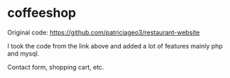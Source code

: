 # coffeeshop

Original code: https://github.com/patriciageo3/restaurant-website

I took the code from the link above and added a lot of features mainly php and mysql. 

Contact form, shopping cart, etc.
